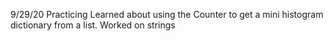 9/29/20 Practicing
Learned about using the Counter to get a mini histogram dictionary from a list. 
Worked on strings
